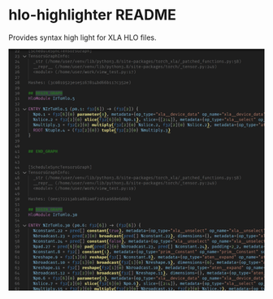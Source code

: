 # hlo-highlighter README

Provides syntax high light for XLA HLO files.

![feature X](https://raw.githubusercontent.com/hjmus/hlo-highlighter/main/Screenshot.png)

